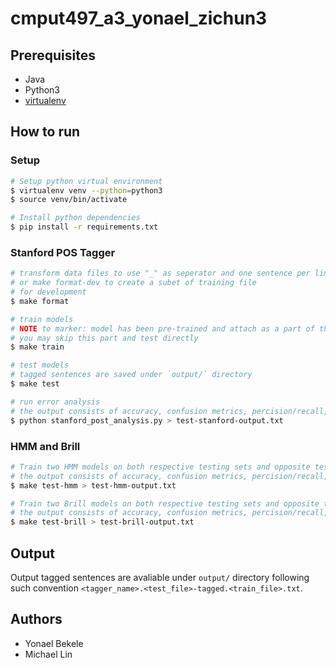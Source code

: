 # cmput497_a3_yonael_zichun3

## Prerequisites

-   Java
-   Python3
-   [virtualenv](https://virtualenv.pypa.io/en/latest/)

## How to run

### Setup

```sh
# Setup python virtual environment
$ virtualenv venv --python=python3
$ source venv/bin/activate

# Install python dependencies
$ pip install -r requirements.txt
```

### Stanford POS Tagger

```sh
# transform data files to use "_" as seperator and one sentence per line
# or make format-dev to create a subet of training file
# for development
$ make format

# train models
# NOTE to marker: model has been pre-trained and attach as a part of the submission
# you may skip this part and test directly
$ make train

# test models
# tagged sentences are saved under `output/` directory
$ make test

# run error analysis
# the output consists of accuracy, confusion metrics, percision/recall, and some other stuffs
$ python stanford_post_analysis.py > test-stanford-output.txt
```

### HMM and Brill

```sh
# Train two HMM models on both respective testing sets and opposite testing sets
# the output consists of accuracy, confusion metrics, percision/recall, and some other stuffs
$ make test-hmm > test-hmm-output.txt

# Train two Brill models on both respective testing sets and opposite testing sets
# the output consists of accuracy, confusion metrics, percision/recall, and some other stuffs
$ make test-brill > test-brill-output.txt
```

## Output

Output tagged sentences are avaliable under `output/` directory following such convention `<tagger_name>.<test_file>-tagged.<train_file>.txt`.

## Authors

-   Yonael Bekele
-   Michael Lin
